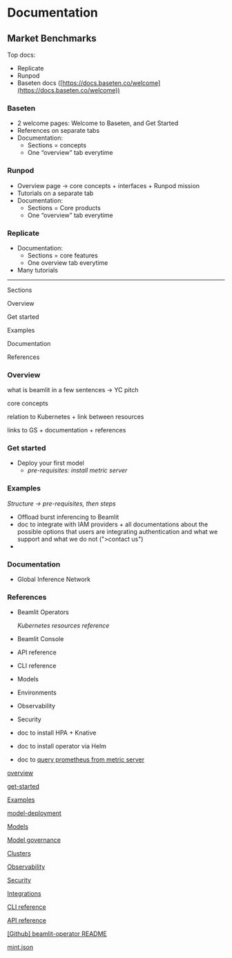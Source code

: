 # Documentation

## Market Benchmarks

Top docs:

- Replicate
- Runpod
- Baseten docs ([https://docs.baseten.co/welcome](https://docs.baseten.co/welcome))

### Baseten

- 2 welcome pages: Welcome to Baseten, and Get Started
- References on separate tabs
- Documentation:
    - Sections = concepts
    - One “overview” tab everytime

### Runpod

- Overview page → core concepts + interfaces + Runpod mission
- Tutorials on a separate tab
- Documentation:
    - Sections = Core products
    - One “overview” tab everytime

### Replicate

- Documentation:
    - Sections = core features
    - One overview tab everytime
- Many tutorials

---

Sections

Overview

Get started 

Examples

Documentation

References

### Overview

what is beamlit in a few sentences → YC pitch

core concepts

relation to Kubernetes + link between resources

links to GS + documentation + references

### Get started

- Deploy your first model
    - *pre-requisites: install metric server*

### Examples

*Structure → pre-requisites, then steps*

- Offload burst inferencing to Beamlit
- doc to integrate with IAM providers + all documentations about the possible options that users are integrating authentication and what we support and what we do not (">contact us")
- 

### Documentation

- Global Inference Network

### References

- Beamlit Operators
    
    *Kubernetes resources reference*
    
- Beamlit Console
- API reference
- CLI reference

- Models

- Environments

- Observability

- Security

- doc to install HPA + Knative
- doc to install operator via Helm
- doc to [query prometheus from metric server](https://github.com/kubernetes-sigs/prometheus-adapter/blob/master/docs/walkthrough.md)

[overview](Documentation%20111a77bf59b480d9b0ebfe5b3743e768/overview%20112a77bf59b4801b9b9efb88cd2220c5.md)

[get-started](Documentation%20111a77bf59b480d9b0ebfe5b3743e768/get-started%20112a77bf59b4804aba87dce9bf738f06.md)

[Examples](Documentation%20111a77bf59b480d9b0ebfe5b3743e768/Examples%20112a77bf59b48058bf41fd7cc4e004e3.md)

[model-deployment](Documentation%20111a77bf59b480d9b0ebfe5b3743e768/model-deployment%20112a77bf59b4805e9304d6ac071c2fcc.md)

[Models](Documentation%20111a77bf59b480d9b0ebfe5b3743e768/Models%20112a77bf59b48060bb2aee2560cdc6b9.md)

[Model governance](Documentation%20111a77bf59b480d9b0ebfe5b3743e768/Model%20governance%20112a77bf59b48078a2c6f02745daff57.md)

[Clusters](Documentation%20111a77bf59b480d9b0ebfe5b3743e768/Clusters%20112a77bf59b4806faddffb41335659d8.md)

[Observability](Documentation%20111a77bf59b480d9b0ebfe5b3743e768/Observability%20112a77bf59b4807dbe9ef8a558898cb1.md)

[Security](Documentation%20111a77bf59b480d9b0ebfe5b3743e768/Security%20112a77bf59b480a79a1ae53860b233d9.md)

[Integrations](Documentation%20111a77bf59b480d9b0ebfe5b3743e768/Integrations%20112a77bf59b4802ab5c4f8c8fb31ddc2.md)

[CLI reference](Documentation%20111a77bf59b480d9b0ebfe5b3743e768/CLI%20reference%20112a77bf59b48015b14bd9c8c0334704.md)

[API reference](Documentation%20111a77bf59b480d9b0ebfe5b3743e768/API%20reference%20112a77bf59b4808f9ba2eaf563238937.md)

[[Github] beamlit-operator README](Documentation%20111a77bf59b480d9b0ebfe5b3743e768/%5BGithub%5D%20beamlit-operator%20README%2011aa77bf59b4807b88dcc775dee040d3.md)

[mint.json](Documentation%20111a77bf59b480d9b0ebfe5b3743e768/mint%20json%2012aa77bf59b480358cbde6bbc434494b.md)